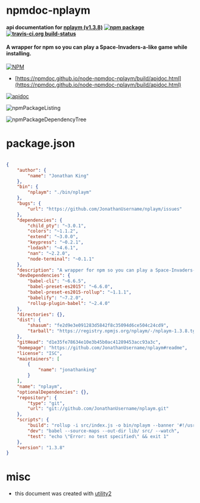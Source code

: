 # npmdoc-nplaym

#### api documentation for  [nplaym (v1.3.8)](https://github.com/JonathanUsername/nplaym#readme)  [![npm package](https://img.shields.io/npm/v/npmdoc-nplaym.svg?style=flat-square)](https://www.npmjs.org/package/npmdoc-nplaym) [![travis-ci.org build-status](https://api.travis-ci.org/npmdoc/node-npmdoc-nplaym.svg)](https://travis-ci.org/npmdoc/node-npmdoc-nplaym)

#### A wrapper for npm so you can play a Space-Invaders-a-like game while installing.

[![NPM](https://nodei.co/npm/nplaym.png?downloads=true&downloadRank=true&stars=true)](https://www.npmjs.com/package/nplaym)

- [https://npmdoc.github.io/node-npmdoc-nplaym/build/apidoc.html](https://npmdoc.github.io/node-npmdoc-nplaym/build/apidoc.html)

[![apidoc](https://npmdoc.github.io/node-npmdoc-nplaym/build/screenCapture.buildCi.browser.%252Ftmp%252Fbuild%252Fapidoc.html.png)](https://npmdoc.github.io/node-npmdoc-nplaym/build/apidoc.html)

![npmPackageListing](https://npmdoc.github.io/node-npmdoc-nplaym/build/screenCapture.npmPackageListing.svg)

![npmPackageDependencyTree](https://npmdoc.github.io/node-npmdoc-nplaym/build/screenCapture.npmPackageDependencyTree.svg)



# package.json

```json

{
    "author": {
        "name": "Jonathan King"
    },
    "bin": {
        "nplaym": "./bin/nplaym"
    },
    "bugs": {
        "url": "https://github.com/JonathanUsername/nplaym/issues"
    },
    "dependencies": {
        "child_pty": "~3.0.1",
        "colors": "~1.1.2",
        "extend": "~3.0.0",
        "keypress": "~0.2.1",
        "lodash": "~4.6.1",
        "nan": "~2.2.0",
        "node-terminal": "~0.1.1"
    },
    "description": "A wrapper for npm so you can play a Space-Invaders-a-like game while installing.",
    "devDependencies": {
        "babel-cli": "~6.6.5",
        "babel-preset-es2015": "~6.6.0",
        "babel-preset-es2015-rollup": "~1.1.1",
        "babelify": "~7.2.0",
        "rollup-plugin-babel": "~2.4.0"
    },
    "directories": {},
    "dist": {
        "shasum": "fe2d9e3e091283d5842f8c35094d6ce504c24cd9",
        "tarball": "https://registry.npmjs.org/nplaym/-/nplaym-1.3.8.tgz"
    },
    "gitHead": "d1e35fe78634e10e3b45b0ac41289453acc93a3c",
    "homepage": "https://github.com/JonathanUsername/nplaym#readme",
    "license": "ISC",
    "maintainers": [
        {
            "name": "jonathanking"
        }
    ],
    "name": "nplaym",
    "optionalDependencies": {},
    "repository": {
        "type": "git",
        "url": "git://github.com/JonathanUsername/nplaym.git"
    },
    "scripts": {
        "build": "rollup -i src/index.js -o bin/nplaym --banner '#!/usr/bin/env node' --config rollup.config.js",
        "dev": "babel --source-maps --out-dir lib/ src/ --watch",
        "test": "echo \"Error: no test specified\" && exit 1"
    },
    "version": "1.3.8"
}
```



# misc
- this document was created with [utility2](https://github.com/kaizhu256/node-utility2)
